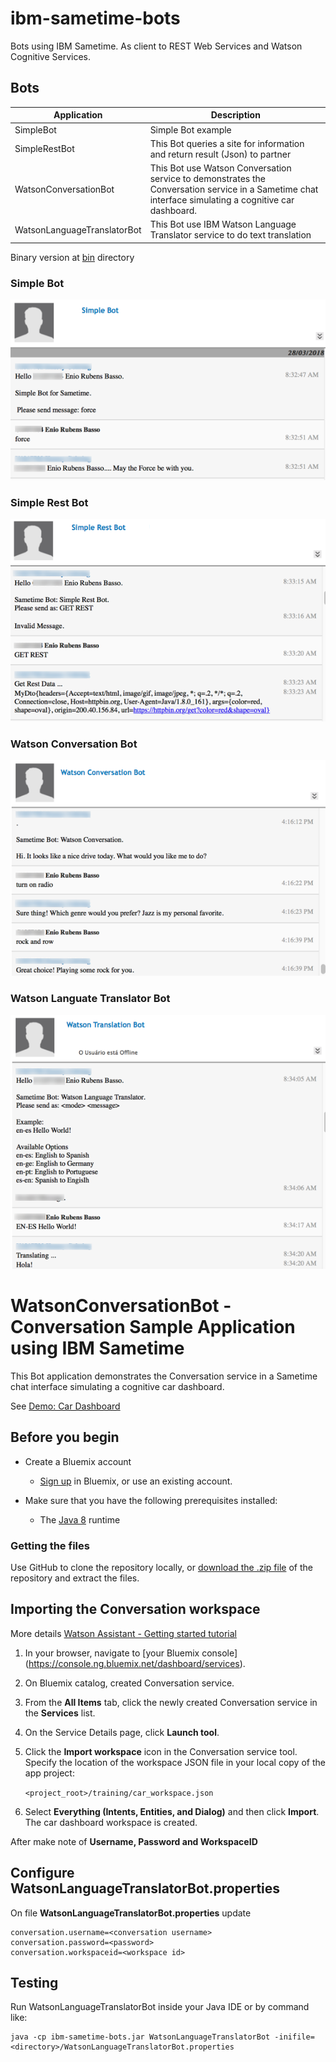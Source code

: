 # ibm-sametime-bots
Bots using IBM Sametime. As client to REST Web Services and Watson Cognitive Services.

## Bots

| Application                 |   Description                                                                 | 
|-----------------------------|-------------------------------------------------------------------------------|
| SimpleBot                   | Simple Bot example                                                            |
| SimpleRestBot               | This Bot queries a site for information and return result (Json) to partner   |
| WatsonConversationBot       | This Bot use Watson Conversation service to demonstrates the Conversation service in a Sametime chat interface simulating a cognitive car dashboard.         |
| WatsonLanguageTranslatorBot | This Bot use IBM Watson Language Translator service to do text translation    |

Binary version at [bin](https://github.com/ebasso/ibm-sametime-bots/tree/master/bin) directory

### Simple Bot

![Screen capture of Simple Bot](readme_images/simplebot.png)

### Simple Rest Bot

![Screen capture of Simple Rest Bot](readme_images/simplerestbot.png)

### Watson Conversation Bot

![Screen capture of Watson Conversation Bot](readme_images/watsonconversationbot.png)

### Watson Languate Translator Bot

![Screen capture of Watson Language Translator Bot](readme_images/watsontranslatorbot.png)

# WatsonConversationBot - Conversation Sample Application using IBM Sametime

This Bot application demonstrates the Conversation service in a Sametime chat interface simulating a cognitive car dashboard.

See [Demo: Car Dashboard](https://watson-assistant-demo.ng.bluemix.net/)

## Before you begin

* Create a Bluemix account
    * [Sign up](https://console.ng.bluemix.net/dashboard/services) in Bluemix, or use an existing account.

* Make sure that you have the following prerequisites installed:
    * The [Java 8](https://java.com/download) runtime

### Getting the files

Use GitHub to clone the repository locally, or [download the .zip file](https://github.com/ebasso/ibm-sametime-bots/archive/master.zip) of the repository and extract the files.

## Importing the Conversation workspace

More details [Watson Assistant - Getting started tutorial](https://console.bluemix.net/docs/services/conversation/getting-started.html)

1. In your browser, navigate to [your Bluemix console] (https://console.ng.bluemix.net/dashboard/services).

1. On Bluemix catalog, created Conversation service.

1. From the **All Items** tab, click the newly created Conversation service in the **Services** list.

1. On the Service Details page, click **Launch tool**.

1. Click the **Import workspace** icon in the Conversation service tool. Specify the location of the workspace JSON file in your local copy of the app project:

    `<project_root>/training/car_workspace.json`

1. Select **Everything (Intents, Entities, and Dialog)** and then click **Import**. The car dashboard workspace is created.

After make note of **Username, Password and WorkspaceID**

## Configure WatsonLanguageTranslatorBot.properties

On file **WatsonLanguageTranslatorBot.properties** update 

```
conversation.username=<conversation username>
conversation.password=<password>
conversation.workspaceid=<workspace id>
```

## Testing

Run WatsonLanguageTranslatorBot inside your Java IDE or by command like:

```
java -cp ibm-sametime-bots.jar WatsonLanguageTranslatorBot -inifile=<directory>/WatsonLanguageTranslatorBot.properties
```
